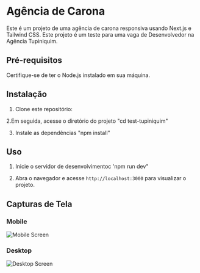 # Agência de Carona

Este é um projeto de uma agência de carona responsiva usando Next.js e Tailwind CSS.
Este projeto é um teste para uma vaga de Desenvolvedor na Agência Tupiniquim.

## Pré-requisitos

Certifique-se de ter o Node.js instalado em sua máquina.

## Instalação

1. Clone este repositório:

2.Em seguida, acesse o diretório do projeto "cd test-tupiniquim"

3. Instale as dependências "npm install"

## Uso

1. Inicie o servidor de desenvolvimentoc 'npm run dev"

2. Abra o navegador e acesse `http://localhost:3000` para visualizar o projeto.

## Capturas de Tela

### Mobile

![Mobile Screen](mobilescreen.png)

### Desktop

![Desktop Screen](desktopscreen.png)

